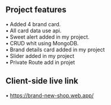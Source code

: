 ## Project features

• Added 4 brand card.<br/>
• All card data use api.<br/>
• Sweet alert added in my project.<br/>
• CRUD whit using MongoDB.<br/>
• Brand details card added in my project<br/>
• Slider added in my project<br/>
• Private Route add in projet<br/>

## Client-side live link

• https://brand-new-shop.web.app/
